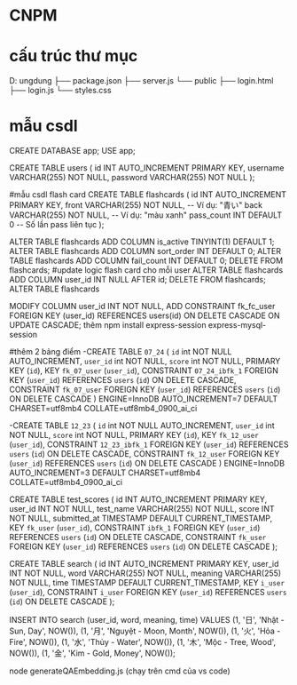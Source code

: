 # CNPM
# cấu trúc thư mục
D: ungdung
├── package.json
├── server.js
└── public
    ├── login.html
    ├── login.js
    └── styles.css
# mẫu csdl
CREATE DATABASE app;
USE app;

CREATE TABLE users (
  id INT AUTO_INCREMENT PRIMARY KEY,
  username VARCHAR(255) NOT NULL,
  password VARCHAR(255) NOT NULL
);

#mẫu csdl flash card
CREATE TABLE flashcards (
    id INT AUTO_INCREMENT PRIMARY KEY,
    front VARCHAR(255) NOT NULL,  -- Ví dụ: "青い"
    back VARCHAR(255) NOT NULL,   -- Ví dụ: "màu xanh"
    pass_count INT DEFAULT 0      -- Số lần pass liên tục
);

ALTER TABLE flashcards ADD COLUMN is_active TINYINT(1) DEFAULT 1;
ALTER TABLE flashcards ADD COLUMN sort_order INT DEFAULT 0;
ALTER TABLE flashcards ADD COLUMN fail_count INT DEFAULT 0;
DELETE FROM flashcards;
#update logic flash card cho mỗi user
ALTER TABLE flashcards
  ADD COLUMN user_id INT NULL AFTER id;
DELETE FROM flashcards;
ALTER TABLE flashcards

  MODIFY COLUMN user_id INT NOT NULL,
  ADD CONSTRAINT fk_fc_user
    FOREIGN KEY (user_id)
    REFERENCES users(id)
    ON DELETE CASCADE
    ON UPDATE CASCADE;
thêm
npm install express-session express-mysql-session




#thêm 2 bảng điểm
-CREATE TABLE `07_24` (
  `id` int NOT NULL AUTO_INCREMENT,
  `user_id` int NOT NULL,
  `score` int NOT NULL,
  PRIMARY KEY (`id`),
  KEY `fk_07_user` (`user_id`),
  CONSTRAINT `07_24_ibfk_1` FOREIGN KEY (`user_id`) REFERENCES `users` (`id`) ON DELETE CASCADE,
  CONSTRAINT `fk_07_user` FOREIGN KEY (`user_id`) REFERENCES `users` (`id`) ON DELETE CASCADE
) ENGINE=InnoDB AUTO_INCREMENT=7 DEFAULT CHARSET=utf8mb4 COLLATE=utf8mb4_0900_ai_ci
<br>

-CREATE TABLE `12_23` (
  `id` int NOT NULL AUTO_INCREMENT,
  `user_id` int NOT NULL,
  `score` int NOT NULL,
  PRIMARY KEY (`id`),
  KEY `fk_12_user` (`user_id`),
  CONSTRAINT `12_23_ibfk_1` FOREIGN KEY (`user_id`) REFERENCES `users` (`id`) ON DELETE CASCADE,
  CONSTRAINT `fk_12_user` FOREIGN KEY (`user_id`) REFERENCES `users` (`id`) ON DELETE CASCADE
) ENGINE=InnoDB AUTO_INCREMENT=3 DEFAULT CHARSET=utf8mb4 COLLATE=utf8mb4_0900_ai_ci

CREATE TABLE test_scores (
    id INT AUTO_INCREMENT PRIMARY KEY,
    user_id INT NOT NULL,
    test_name VARCHAR(255) NOT NULL,
    score INT NOT NULL,
    submitted_at TIMESTAMP DEFAULT CURRENT_TIMESTAMP,
    KEY `fk_user` (`user_id`),
    CONSTRAINT `ibfk_1` FOREIGN KEY (`user_id`) REFERENCES `users` (`id`) ON DELETE CASCADE,
    CONSTRAINT `fk_user` FOREIGN KEY (`user_id`) REFERENCES `users` (`id`) ON DELETE CASCADE
);

CREATE TABLE search (
    id INT AUTO_INCREMENT PRIMARY KEY,
    user_id INT NOT NULL,
    word VARCHAR(255) NOT NULL,
    meaning VARCHAR(255) NOT NULL,
    time TIMESTAMP DEFAULT CURRENT_TIMESTAMP,
    KEY `i_user` (`user_id`),
    CONSTRAINT `i_user` FOREIGN KEY (`user_id`) REFERENCES `users` (`id`) ON DELETE CASCADE
);

INSERT INTO search (user_id, word, meaning, time) VALUES
(1, '日', 'Nhật - Sun, Day', NOW()),
(1, '月', 'Nguyệt - Moon, Month', NOW()),
(1, '火', 'Hỏa - Fire', NOW()),
(1, '水', 'Thủy - Water', NOW()),
(1, '木', 'Mộc - Tree, Wood', NOW()),
(1, '金', 'Kim - Gold, Money', NOW());

node generateQAEmbedding.js (chạy trên cmd của vs code)

